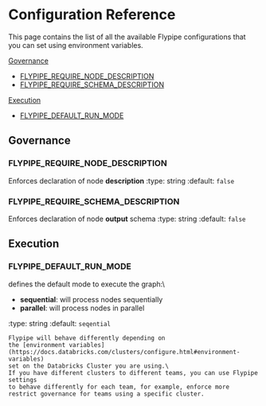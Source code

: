 # Configuration Reference

This page contains the list of all the available Flypipe configurations that you can set using environment variables.

[Governance](#Governance)

* [FLYPIPE_REQUIRE_NODE_DESCRIPTION](#FLYPIPE_REQUIRE_NODE_DESCRIPTION)
* [FLYPIPE_REQUIRE_SCHEMA_DESCRIPTION](#FLYPIPE_REQUIRE_SCHEMA_DESCRIPTION)

[Execution](#Execution)

* [FLYPIPE_DEFAULT_RUN_MODE](#tFLYPIPE_DEFAULT_RUN_MODE)

## Governance

### FLYPIPE_REQUIRE_NODE_DESCRIPTION

Enforces declaration of node **description**
:type: string
:default: `false`

### FLYPIPE_REQUIRE_SCHEMA_DESCRIPTION

Enforces declaration of node **output** schema
:type: string
:default: `false`

## Execution

### FLYPIPE_DEFAULT_RUN_MODE

defines the default mode to execute the graph:\

* **sequential**: will process nodes sequentially
* **parallel**: will process nodes in parallel

:type: string
:default: `seqential`

```{note} 
Flypipe will behave differently depending on 
the [environment variables](https://docs.databricks.com/clusters/configure.html#environment-variables)
set on the Databricks Cluster you are using.\
If you have different clusters to different teams, you can use Flypipe settings
to behave differently for each team, for example, enforce more restrict governance for teams using a specific cluster. 

```
